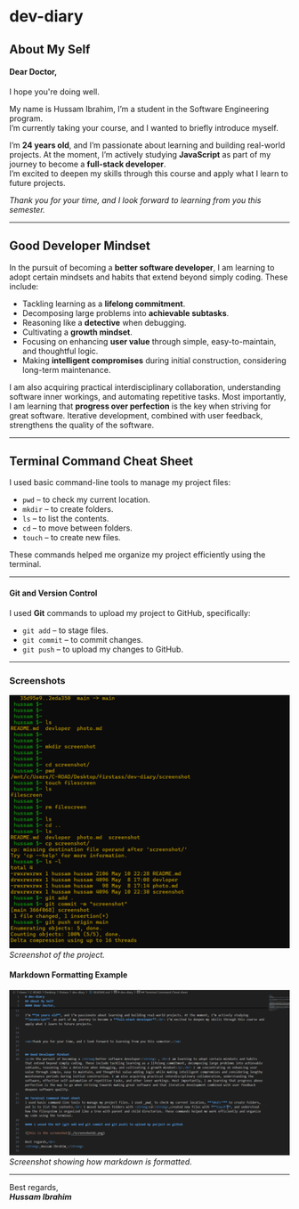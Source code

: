 # dev-diary

## About My Self
#### Dear Doctor,  
I hope you're doing well.

<p>My name is Hussam Ibrahim, I’m a student in the Software Engineering program.<br> I’m currently taking your course, and I wanted to briefly introduce myself.</p>

I’m **24 years old**, and I’m passionate about learning and building real-world projects. At the moment, I’m actively studying **JavaScript** as part of my journey to become a **full-stack developer**.<br> I’m excited to deepen my skills through this course and apply what I learn to future projects.

<em>Thank you for your time, and I look forward to learning from you this semester.</em>

---

## Good Developer Mindset
<p>In the pursuit of becoming a <strong>better software developer</strong>, I am learning to adopt certain mindsets and habits that extend beyond simply coding. These include:</p>

- Tackling learning as a **lifelong commitment**.
- Decomposing large problems into **achievable subtasks**.
- Reasoning like a **detective** when debugging.
- Cultivating a **growth mindset**.
- Focusing on enhancing **user value** through simple, easy-to-maintain, and thoughtful logic.
- Making **intelligent compromises** during initial construction, considering long-term maintenance.

I am also acquiring practical interdisciplinary collaboration, understanding software inner workings, and automating repetitive tasks. Most importantly, I am learning that **progress over perfection** is the key when striving for great software. Iterative development, combined with user feedback, strengthens the quality of the software.

---

## Terminal Command Cheat Sheet
I used basic command-line tools to manage my project files:

- `pwd` – to check my current location.
- `mkdir` – to create folders.
- `ls` – to list the contents.
- `cd` – to move between folders.
- `touch` – to create new files.

These commands helped me organize my project efficiently using the terminal.

---

#### Git and Version Control
I used **Git** commands to upload my project to GitHub, specifically:

- `git add` – to stage files.
- `git commit` – to commit changes.
- `git push` – to upload my changes to GitHub.

---

### Screenshots

![This is the screenshot01](./Screenshot01.png)  
_Screenshot of the project._

#### Markdown Formatting Example
![This is the markdown formatting](Screenshot02.png)  
_Screenshot showing how markdown is formatted._

---

Best regards,  
**_Hussam Ibrahim_**
